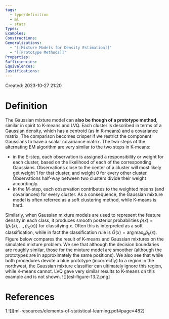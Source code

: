 ```yaml
---
tags:
  - type/definition
  - ml
  - stats
Types: 
Examples: 
Constructions: 
Generalizations:
  - "[[Mixture Models for Density Estimation]]"
  - "[[Prototype Methods]]"
Properties: 
Sufficiencies: 
Equivalences: 
Justifications:
---
```

Created: 2023-10-27 21:20
# Definition

The Gaussian mixture model can **also be though of a prototype method**, similar in spirit to K-means and LVQ. Each cluster is described in terms of a Gaussian density, which has a centroid (as in K-means) and a covariance matrix. The comparison becomes crisper if we restrict the component Gaussians to have a scalar covariance matrix. The two steps of the alternating EM algorithm are very similar to the two steps in K-means:
- in the E-step, each observation is assigned a responsibility or weight for each cluster, based on the likelihood of each of the corresponding Gaussians. Observations close to the center of a cluster will most likely get weight $1$ for that cluster, and weight $0$ for every other cluster. Observations half-way between two clusters divide their weight accordingly.
- In the M-step, each observation contributes to the weighted means (and covariances) for every cluster.
As a consequence, the Gaussian mixture model is often referred as a soft clustering method, while K-means is hard.

Similarly, when Gaussian mixture models are used to represent the feature density in each class, it produces smooth posterior probabilities $\hat p(x) = \{\hat p_1(x), \dots, \hat p_K(x)\}$ for classifying $x$. Often this is interpreted as a soft classification, while in fact the classification rule is $\hat G(x) = \arg \max_k \hat p_k(x)$. Figure below compares the result of K-means and Gaussian mixtures on the simulated mixture problem. We see that although the decision boundaries are roughly similar, those for the mixture model are smoother (although the prototypes are in approximately the same positions). We also see that while both procedures devote a blue prototype (incorrectly) to a region in the northwest, the Gaussian mixture classifier can ultimately ignore this region, while K-means cannot. LVQ gave very similar results to K-means on this example and is not shown.
![][esl-figure-13.2.png]


# References
1.![][ml-resources/elements-of-statistical-learning.pdf#page=482]